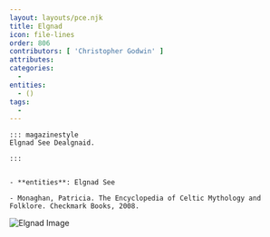 ```yaml
---
layout: layouts/pce.njk
title: Elgnad
icon: file-lines
order: 806
contributors: [ 'Christopher Godwin' ]
attributes:
categories:
  - 
entities:
  - ()
tags:
  - 
---
```

``` tab [group1:Info]
::: magazinestyle
Elgnad See Dealgnaid.

:::
```
``` tab [group1:Attributes]
```
``` tab [group1:Entities]
- **entities**: Elgnad See
```
``` tab [group1:Sources]
- Monaghan, Patricia. The Encyclopedia of Celtic Mythology and Folklore. Checkmark Books, 2008.
```
![Elgnad Image]([None])
